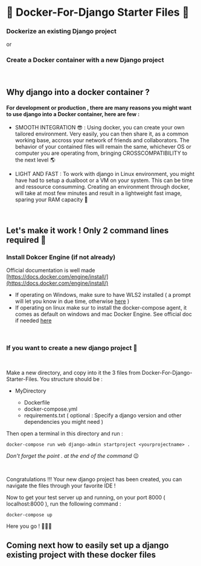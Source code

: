 # 🐳 Docker-For-Django Starter Files 🐳

### Dockerize an existing Django project
or
### Create a Docker container with a new Django project

&nbsp;
## Why django into a docker container ?

#### For development or production , there are many reasons you might want to use django into a Docker container, here are few :


- SMOOTH INTEGRATION 😎 : Using docker, you can create your own tailored environment. Very easily, you can then share it, as a common working base, accross your network of friends and collaborators. The behavior of your contained files will remain the same, whichever OS or computer you are operating from, bringing CROSSCOMPATIBILITY to the next level 🌎 

- LIGHT AND FAST : To work with django in Linux environment, you might have had to setup a dualboot or a VM on your system. This can be time and ressource consumming. Creating an environment through docker, will take at most few minutes and result in a lightweight fast image, sparing your RAM capacity 🐏  

&nbsp;
## Let's make it work ! Only 2 command lines required 🙏

### Install Dokcer Engine (if not already)

Official documentation is well made [https://docs.docker.com/engine/install/](https://docs.docker.com/engine/install/)

- If operating on Windows, make sure to have WLS2 installed ( a prompt will let you know in due time, otherwise [here](https://docs.microsoft.com/en-us/windows/wsl/install-win10#step-4---download-the-linux-kernel-update-package) )
- If operating on linux make sur to install the docker-compose agent, it comes as default on windows and mac Docker Engine. See official doc if needed [here](https://docs.docker.com/compose/install/) 

&nbsp;
&nbsp;

### If you want to create a new django project 🐍
&nbsp;

Make a new directory, and copy into it the 3 files from Docker-For-Django-Starter-Files. You structure should be :

* MyDirectory
 
  * Dockerfile
  * docker-compose.yml
  * requirements.txt ( optional : Specify a django version and other dependencies you might need )

Then open a terminal in this directory and run :
```{bash}
docker-compose run web django-admin startproject <yourprojectname> .
```
  _Don't forget the point . at the end of the command_ 😉
  
&nbsp;
  
  
Congratulations !!! Your new django project has been created, you can navigate the files through your favorite IDE ! 

Now to get your test server up and running, on your port 8000 ( localhost:8000 ), run the following command :
```{bash}
docker-compose up
```

Here you go ! 🚀🚀🚀


## Coming next how to easily set up a django existing project with these docker files 







